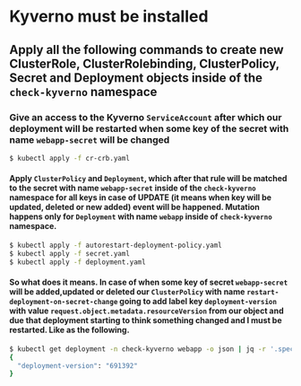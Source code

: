 # Kyverno must be installed 

## Apply all the following commands to create new ClusterRole, ClusterRolebinding, ClusterPolicy, Secret and Deployment objects inside of the `check-kyverno` namespace

### Give an access to the Kyverno `ServiceAccount` after which our deployment will be restarted when some key of the secret with name `webapp-secret` will be changed

```bash
$ kubectl apply -f cr-crb.yaml
```

#### Apply `ClusterPolicy` and `Deployment`, which after that rule will be matched to the secret with name `webapp-secret` inside of the `check-kyverno` namespace for all keys in case of UPDATE (it means when key will be updated, deleted or new added) event will be happened. Mutation happens only for `Deployment` with name `webapp` inside of `check-kyverno` namespace. 

```bash
$ kubectl apply -f autorestart-deployment-policy.yaml
$ kubectl apply -f secret.yaml
$ kubectl apply -f deployment.yaml
```

#### So what does it means. In case of when some key of secret `webapp-secret` will be added,updated or deleted our `ClusterPolicy` with name `restart-deployment-on-secret-change` going to add label key `deployment-version` with value `request.object.metadata.resourceVersion` from our object and due that deployment starting to think something changed and I must be restarted. Like as the following. 

```bash
$ kubectl get deployment -n check-kyverno webapp -o json | jq -r '.spec.template.metadata.annotations'
{
  "deployment-version": "691392"
}
```